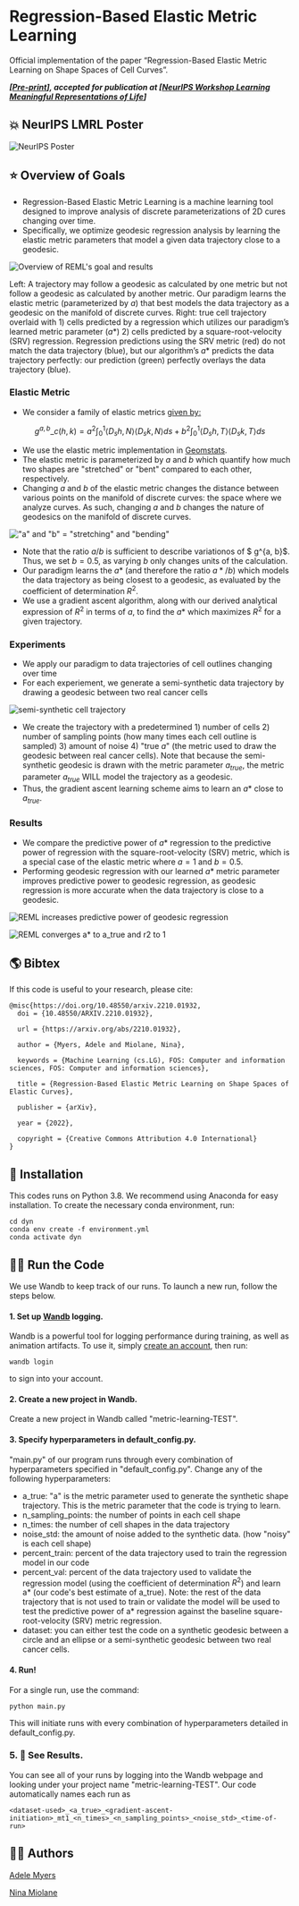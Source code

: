 # Regression-Based Elastic Metric Learning #

Official implementation of the paper “Regression-Based Elastic Metric Learning on Shape Spaces of Cell Curves”.

***[[Pre-print](https://arxiv.org/abs/2210.01932)], accepted for publication at [[NeurIPS Workshop Learning Meaningful Representations of Life](https://www.lmrl.org/)]***

## 💥 NeurIPS LMRL Poster ##

![NeurIPS Poster](/images/poster.jpg)

## ⭐️ Overview of Goals ##

- Regression-Based Elastic Metric Learning is a machine learning tool designed to improve analysis of discrete parameterizations of 2D cures changing over time.
- Specifically, we optimize geodesic regression analysis by learning the elastic metric parameters that model a given data trajectory close to a geodesic.

![Overview of REML's goal and results](/images/summary.jpg)

Left: A trajectory may follow a geodesic as calculated by one metric but not follow a geodesic as calculated by another metric. Our paradigm learns the elastic metric (parameterized by $a$) that best models the data trajectory as a geodesic on the manifold of discrete curves. Right: true cell trajectory overlaid with 1) cells predicted by a regression which utilizes our paradigm’s learned metric parameter ($a*$) 2) cells predicted by a square-root-velocity (SRV) regression. Regression predictions using the SRV metric (red) do not match the data trajectory (blue), but our algorithm’s $a*$ predicts the data trajectory perfectly: our prediction (green) perfectly overlays the data trajectory (blue).

### Elastic Metric ###
- We consider a family of elastic metrics [given by:](https://www.researchgate.net/publication/225134644_On_Shape_of_Plane_Elastic_Curves)

$$g^{a, b}\_c(h, k) = a^2 \int_{0}^1\langle D_sh, N\rangle\langle D_sk, N\rangle ds + b^2 \int_{0}^1\langle D_sh, T\rangle\langle D_sk, T\rangle ds$$

- We use the elastic metric implementation in [Geomstats](https://geomstats.github.io/).
- The elastic metric is parameterized by $a$ and $b$ which quantify how much two shapes are "stretched" or "bent" compared to each other, respectively.
- Changing $a$ and $b$ of the elastic metric changes the distance between various points on the manifold of discrete curves: the space where we analyze curves. As such, changing $a$ and $b$ changes the nature of geodesics on the manifold of discrete curves.

!["a" and "b" = "stretching" and "bending"](/images/bend_stretch_operations.jpg)

- Note that the ratio $a/b$ is sufficient to describe variationos of $ g^{a, b}$. Thus, we set $b=0.5$, as varying $b$ only changes units of the calculation.
- Our paradigm learns the $a*$ (and therefore the ratio $a*/b$) which models the data trajectory as being closest to a geodesic, as evaluated by the coefficient of determination $R^2$.
- We use a gradient ascent algorithm, along with our derived analytical expression of $R^2$ in terms of $a$, to find the $a*$ which maximizes $R^2$ for a given trajectory.

### Experiments ###

- We apply our paradigm to data trajectories of cell outlines changing over time
- For each experiement, we generate a semi-synthetic data trajectory by drawing a geodesic between two real cancer cells

![semi-synthetic cell trajectory](/images/synthetic_trajectory.jpg)

- We create the trajectory with a predetermined 1) number of cells 2) number of sampling points (how many times each cell outline is sampled) 3) amount of noise 4) "true $a$" (the metric used to draw the geodesic between real cancer cells). Note that because the semi-synthetic geodesic is drawn with the metric parameter $a_{true}$, the metric parameter $a_{true}$ WILL model the trajectory as a geodesic.
- Thus, the gradient ascent learning scheme aims to learn an $a*$ close to $a_{true}$.


### Results ###
- We compare the predictive power of $a*$ regression to the predictive power of regression with the square-root-velocity (SRV) metric, which is a special case of the elastic metric where $a = 1$ and $b = 0.5$.
- Performing geodesic regression with our learned $a*$ metric parameter improves predictive power to geodesic regression, as geodesic regression is more accurate when the data trajectory is close to a geodesic.

![REML increases predictive power of geodesic regression](/images/ideal_conditions.jpg)

![REML converges a* to a_true and r2 to 1](/images/convergence_results.jpg)


## 🌎 Bibtex ##
If this code is useful to your research, please cite:

```
@misc{https://doi.org/10.48550/arxiv.2210.01932,
  doi = {10.48550/ARXIV.2210.01932},

  url = {https://arxiv.org/abs/2210.01932},

  author = {Myers, Adele and Miolane, Nina},

  keywords = {Machine Learning (cs.LG), FOS: Computer and information sciences, FOS: Computer and information sciences},

  title = {Regression-Based Elastic Metric Learning on Shape Spaces of Elastic Curves},

  publisher = {arXiv},

  year = {2022},

  copyright = {Creative Commons Attribution 4.0 International}
}
```

## 🏡 Installation ##

This codes runs on Python 3.8. We recommend using Anaconda for easy installation. To create the necessary conda environment, run:
```
cd dyn
conda env create -f environment.yml
conda activate dyn
```

## 🏃‍♀️ Run the Code ##

We use Wandb to keep track of our runs. To launch a new run, follow the steps below.

#### 1. Set up [Wandb](https://wandb.ai/home) logging.

Wandb is a powerful tool for logging performance during training, as well as animation artifacts. To use it, simply [create an account](https://wandb.auth0.com/login?state=hKFo2SBNb0U4SjE0ZWN3OGZtbTlJWTRpYkNmU0dUTWZKSDk3Y6FupWxvZ2luo3RpZNkgODhWd254WW1zdG51RTREd0pWOGVKWVVzZkVOZ0dydGqjY2lk2SBWU001N1VDd1Q5d2JHU3hLdEVER1FISUtBQkhwcHpJdw&client=VSM57UCwT9wbGSxKtEDGQHIKABHppzIw&protocol=oauth2&nonce=dEZVS3dvYXFVSjdjZFFGdw%3D%3D&redirect_uri=https%3A%2F%2Fapi.wandb.ai%2Foidc%2Fcallback&response_mode=form_post&response_type=id_token&scope=openid%20profile%20email&signup=true), then run:
```
wandb login
```
to sign into your account.

#### 2. Create a new project in Wandb.

Create a new project in Wandb called "metric-learning-TEST".

#### 3. Specify hyperparameters in default_config.py.

"main.py" of our program runs through every combination of hyperparameters specified in "default_config.py". Change any of the following hyperparameters:
- a_true: "a" is the metric parameter used to generate the synthetic shape trajectory. This is the metric parameter that the code is trying to learn.
- n_sampling_points: the number of points in each cell shape
- n_times: the number of cell shapes in the data trajectory
- noise_std: the amount of noise added to the synthetic data. (how "noisy" is each cell shape)
- percent_train: percent of the data trajectory used to train the regression model in our code
- percent_val: percent of the data trajectory used to validate the regression model (using the coefficient of determination $R^2$) and learn a* (our code's best estimate of a_true). Note: the rest of the data trajectory that is not used to train or validate the model will be used to test the predictive power of a* regression against the baseline square-root-velocity (SRV) metric regression.
- dataset: you can either test the code on a synthetic geodesic between a circle and an ellipse or a semi-synthetic geodesic between two real cancer cells.

#### 4. Run!
For a single run, use the command:
```
python main.py
```
This will initiate runs with every combination of hyperparameters detailed in default_config.py.

### 5. 👀 See Results.

You can see all of your runs by logging into the Wandb webpage and looking under your project name "metric-learning-TEST". Our code automatically names each run as

```
<dataset-used>_<a_true>_<gradient-ascent-initiation>_mt1_<n_times>_<n_sampling_points>_<noise_std>_<time-of-run>
```

## 👩‍🔧 Authors ##
[Adele Myers](https://ahma2017.wixsite.com/adelemyers)

[Nina Miolane](https://www.ninamiolane.com/)
